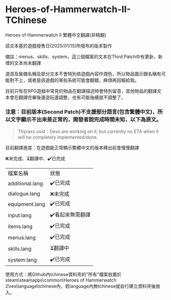 # Heroes-of-Hammerwatch-II-TChinese
Heroes of Hammerwatch II 繁體中文翻譯(非精翻)

該文本基於遊戲發售日(2025/01/15)所發布的版本製作

備註：menus、skills、system，這三個檔案的文本在Third Patch中有更新，新增的文本尚未翻譯

道具及裝備名稱及部分文本不會特別依遊戲內容作潤色，所以物品圖示跟名稱有可能對不上，或者是該遊戲的某些系統可能會翻錯，麻煩再回報給我。

目前只有在RPG遊戲中常見的物品在翻譯描述時會特別留意，其他物品的翻譯文本會在翻譯完畢後邊遊玩邊調整，也有可能後續就不調整了。

<h3>注意：目前版本(Second Patch)不支援部分語言(包含繁體中文)，所以文字顯示不出來是正常的，開發者說完成時間未知，以下為原文。</h3>

>Thyraxx.void：Devs are working on it, but currently no ETA when it will be completely implemented/done. 

目前翻譯進度：在遊戲能正常顯示繁體中文的版本釋出前會慢慢翻譯

❌未完成、⏳翻譯中、✔️已完成
<table>
    <tr>
        <td>檔案名稱</td>
        <td>狀態</td>
    </tr>
    <tr>
        <td>additional.lang</td>
        <td>✔️已完成</td>
    </tr>
    <tr>
        <td>dialogue.lang</td>
        <td>❌未完成</td>
    </tr>
    <tr>
        <td>equipment.lang</td>
        <td>✔️已完成</td>
    </tr>
    <tr>
        <td>input.lang</td>
        <td>✔️看起來無需翻譯</td>
    </tr>
    <tr>
        <td>items.lang</td>
        <td>✔️已完成</td>
    </tr>
    <tr>
        <td>menus.lang</td>
        <td>✔️已完成</td>
    </tr>
    <tr>
        <td>skills.lang</td>
        <td>⏳翻譯中</td>
    </tr>
    <tr>
        <td>system.lang</td>
        <td>✔️已完成</td>
    </tr>
</table>

使用方式：將Github內tchinese資料夾的"所有"檔案放置於steam\steamapps\common\Heroes of Hammerwatch 2\res\language\tchinese內，若language內無tchinese就自行建立資料夾後放入。


